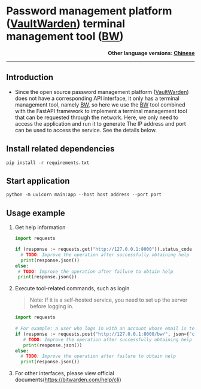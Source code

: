 # Password management platform ([VaultWarden](https://github.com/dani-garcia/vaultwarden)) terminal management tool ([BW](https://bitwarden.com/help/cli))

**<p align="right">Other language versions: [Chinese](README.md)</p>**

---

## Introduction

- Since the open source password management platform ([VaultWarden](https://github.com/dani-garcia/vaultwarden)) does not have a corresponding API interface, it only has a terminal management tool, namely [BW](https://bitwarden.com/help/cli), so here we use the [BW](https://bitwarden.com/help/cli) tool combined with the FastAPI framework to implement a terminal management tool that can be requested through the network. Here, we only need to access the application and run it to generate The IP address and port can be used to access the service. See the details below.

## Install related dependencies

```shell
pip install -r requirements.txt
```

## Start application

```shell
python -m uvicorn main:app --host host address --port port
```

## Usage example

1. Get help information

    ```python
   import requests
    
   if (response := requests.get("http://127.0.0.1:8000")).status_code == 200:
      # TODO: Improve the operation after successfully obtaining help
      print(response.json())
   else:
     # TODO: Improve the operation after failure to obtain help
     print(response.json())
    ```

2. Execute tool-related commands, such as login
   
   > Note: If it is a self-hosted service, you need to set up the server before logging in.
   
   ```python
   import requests
    
   # For example: a user who logs in with an account whose email is test and whose password is test.
   if (response := requests.post("http://127.0.0.1:8000/bw/", json={"commands": "login test test"})).status_code == 200:
      # TODO: Improve the operation after successfully obtaining help
      print(response.json())
   else:
     # TODO: Improve the operation after failure to obtain help
     print(response.json())
    ```
   
3. For other interfaces, please view official documents(https://bitwarden.com/help/cli)